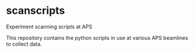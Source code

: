 # scanscripts
Experiment scanning scripts at APS

This repository contains the python scripts in use at various APS beamlines to collect data.

